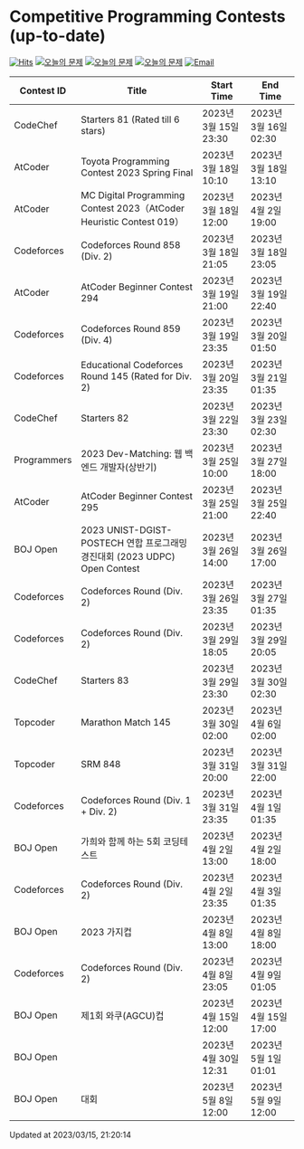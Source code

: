 Competitive Programming Contests (up-to-date)
========
[![Hits](https://hits.seeyoufarm.com/api/count/incr/badge.svg?url=https%3A%2F%2Fgithub.com%2Fika9810%2FCompetitive-Programming-Contests&count_bg=%2379C83D&title_bg=%23555555&icon=&icon_color=%23E7E7E7&title=hits&edge_flat=false)](https://hits.seeyoufarm.com)
[![오늘의 문제](https://img.shields.io/badge/Today's%20ABC-Link-lightpink)](https://github.com/ika9810/Atcoder-Daily-Contests/blob/main/ABC.md) 
[![오늘의 문제](https://img.shields.io/badge/Today's%20ARC-Link-orange)](https://github.com/ika9810/Atcoder-Daily-Contests/blob/main/ARC.md) 
[![오늘의 문제](https://img.shields.io/badge/Today's%20AGC-Link-red)](https://github.com/ika9810/Atcoder-Daily-Contests/blob/main/AGC.md) 
[![Email](https://img.shields.io/badge/Email-ika7204@naver.com-ff69b4)](mailTo:ika7204@naver.com)

 Contest ID | Title | Start Time | End Time |
---|---|---|---|
| CodeChef | Starters 81 (Rated till 6 stars) | 2023년 3월 15일 23:30 | 2023년 3월 16일 02:30 |
| AtCoder | Toyota Programming Contest 2023 Spring Final | 2023년 3월 18일 10:10 | 2023년 3월 18일 13:10 |
| AtCoder | MC Digital Programming Contest 2023（AtCoder Heuristic Contest 019） | 2023년 3월 18일 12:00 | 2023년 4월 2일 19:00 |
| Codeforces | Codeforces Round 858 (Div. 2) | 2023년 3월 18일 21:05 | 2023년 3월 18일 23:05 |
| AtCoder | AtCoder Beginner Contest 294 | 2023년 3월 19일 21:00 | 2023년 3월 19일 22:40 |
| Codeforces | Codeforces Round 859 (Div. 4) | 2023년 3월 19일 23:35 | 2023년 3월 20일 01:50 |
| Codeforces | Educational Codeforces Round 145 (Rated for Div. 2) | 2023년 3월 20일 23:35 | 2023년 3월 21일 01:35 |
| CodeChef | Starters 82 | 2023년 3월 22일 23:30 | 2023년 3월 23일 02:30 |
| Programmers | 2023 Dev-Matching: 웹 백엔드 개발자(상반기) | 2023년 3월 25일 10:00 | 2023년 3월 27일 18:00 |
| AtCoder | AtCoder Beginner Contest 295 | 2023년 3월 25일 21:00 | 2023년 3월 25일 22:40 |
| BOJ Open | 2023 UNIST-DGIST-POSTECH 연합 프로그래밍 경진대회 (2023 UDPC) Open Contest | 2023년 3월 26일 14:00 | 2023년 3월 26일 17:00 |
| Codeforces | Codeforces Round (Div. 2) | 2023년 3월 26일 23:35 | 2023년 3월 27일 01:35 |
| Codeforces | Codeforces Round (Div. 2) | 2023년 3월 29일 18:05 | 2023년 3월 29일 20:05 |
| CodeChef | Starters 83 | 2023년 3월 29일 23:30 | 2023년 3월 30일 02:30 |
| Topcoder | Marathon Match 145 | 2023년 3월 30일 02:00 | 2023년 4월 6일 02:00 |
| Topcoder | SRM 848 | 2023년 3월 31일 20:00 | 2023년 3월 31일 22:00 |
| Codeforces | Codeforces Round (Div. 1 + Div. 2) | 2023년 3월 31일 23:35 | 2023년 4월 1일 01:35 |
| BOJ Open | 가희와 함께 하는 5회 코딩테스트 | 2023년 4월 2일 13:00 | 2023년 4월 2일 18:00 |
| Codeforces | Codeforces Round (Div. 2) | 2023년 4월 2일 23:35 | 2023년 4월 3일 01:35 |
| BOJ Open | 2023 가지컵 | 2023년 4월 8일 13:00 | 2023년 4월 8일 18:00 |
| Codeforces | Codeforces Round (Div. 2) | 2023년 4월 8일 23:05 | 2023년 4월 9일 01:05 |
| BOJ Open | 제1회 와쿠(AGCU)컵 | 2023년 4월 15일 12:00 | 2023년 4월 15일 17:00 |
| BOJ Open |  | 2023년 4월 30일 12:31 | 2023년 5월 1일 01:01 |
| BOJ Open | 대회 | 2023년 5월 8일 12:00 | 2023년 5월 9일 12:00 |

Updated at 2023/03/15, 21:20:14
